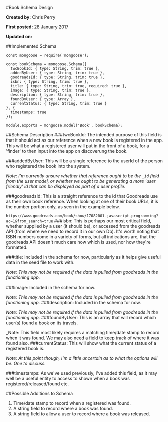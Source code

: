 #Book Schema Design

**Created by:** Chris Perry

**First posted:** 28 January 2017

**Updated on:**

##Implemented Schema
```
const mongoose = require('mongoose');

const bookSchema = mongoose.Schema({
  twcBookId: { type: String, trim: true },
  addedByUser: { type: String, trim: true },
  goodreadsId: { type: String, trim: true },
  isbn: { type: String, trim: true },
  title: { type: String, trim: true, required: true },
  image: { type: String, trim: true },
  description: { type: String, trim: true },
  foundByUser: { type: Array },
  currentStatus: { type: String, trim: true }
}, {
  timestamps: true
});

module.exports = mongoose.model('Book', bookSchema);
```

##Schema Description
###twcBookId:
The intended purpose of this field is that it should act as our reference when a new book is registered in the app. This will be what a registered user will put in the front of a book, for a 'finder' to then input into the app on discoverung the book.

###addedByUser:
This will be a single reference to the userId of the person who registered the book into the system. 

_Note: I'm currently unsure whether that reference ought to be the `_id` field from the user model, or whether we ought to be generating a more 'user friendly' id that can be displayed as part of a user profile._

###goodreadsId:
This is a straight reference to the id that Goodreads use as their own book reference. When looking at one of their book URLs, it is the number portion only, as seen in the example below.

`https://www.goodreads.com/book/show/17082001-javascript-programming?ac=1&from_search=true`
###isbn:
This is perhaps our most critical field, whether supplied by a user (it should be), or accessed from the goodreads API (from where we need to record it in our own Db). It's worth noting that ISBN numbers come in a variety of forms, but all indications are, that the goodreads API doesn't much care how which is used, nor how they're formatted.

###title:
Included in the schema for now, particularly as it helps give useful data in the seed file to work with.

_Note: This may not be required if the data is pulled from goodreads in the functioning app._

###image:
Included in the schema for now.

_Note: This may not be required if the data is pulled from goodreads in the functioning app._
###description:
Included in the schema for now.

_Note: This may not be required if the data is pulled from goodreads in the functioning app._
###foundByUser:
This is an array that will record which user(s) found a book on its travels.

_Note: This field most likely requires a matching time/date stamp to record when it was found. We may also need a field to keep track of where it was found also.
###currentStatus:
This will show what the current status of a registered book is. 

_Note: At this point though, I'm a little uncertain as to what the options will be. One to discuss._

###timestamps:
As we've used previously, I've added this field, as it may well be a useful entity to access to shown when a book was registered/released/found etc.

##Possible Additions to Schema

1. Time/date stamp to record when a registered was found.
2. A string field to record where a book was found.
3. A string field to allow a user to record where a book was released.